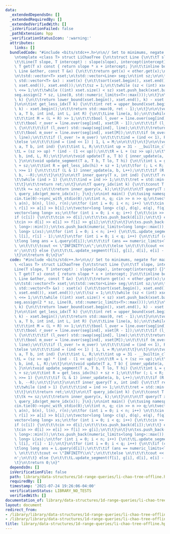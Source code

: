 ```yaml
---
data:
  _extendedDependsOn: []
  _extendedRequiredBy: []
  _extendedVerifiedWith: []
  _isVerificationFailed: false
  _pathExtension: hpp
  _verificationStatusIcon: ':warning:'
  attributes:
    links: []
  bundledCode: "#include <bits/stdc++.h>\n\n// Set to minimums, negate for maximums\n\
    \ntemplate <class T> struct LiChaoTree {\n\tstruct Line {\n\t\tT slope, intercept;\n\
    \t\tLine(T slope, T intercept) : slope(slope), intercept(intercept) {}\n\t\tinline\
    \ T get(T x) const { return slope * x + intercept; }\n\t\tinline bool over(const\
    \ Line &other, const T &x) {\n\t\t\treturn get(x) < other.get(x);\n\t\t}\n\t};\n\
    \n\tstd::vector<T> xset;\n\tstd::vector<Line> seg;\n\tint sz;\n\n\tLiChaoTree(const\
    \ std::vector<T> &x) : xset(x) {\n\t\tsort(xset.begin(), xset.end());\n\t\txset.erase(unique(xset.begin(),\
    \ xset.end()), xset.end());\n\t\tsz = 1;\n\t\twhile (sz < (int) xset.size()) sz\
    \ <<= 1;\n\t\twhile ((int) xset.size() < sz) xset.push_back(xset.back());\n\t\t\
    seg.assign(2 * sz, Line(0, std::numeric_limits<T>::max()));\n\t}\n\n\tint get_more_idx(T\
    \ k) {\n\t\treturn lower_bound(xset.begin(), xset.end(), k) - xset.begin();\n\t\
    }\n\n\tint get_less_idx(T k) {\n\t\tint ret = upper_bound(xset.begin(), xset.end(),\
    \ k) - xset.begin();\n\t\treturn std::max(0, ret - 1);\n\t}\n\n\tvoid inner_update(T\
    \ a, T b, int ind, int L, int R) {\n\t\tLine line(a, b);\n\t\twhile (true) {\n\
    \t\t\tint M = (L + R) >> 1;\n\t\t\tbool l_over = line.over(seg[ind], xset[L]);\n\
    \t\t\tbool r_over = line.over(seg[ind], xset[R - 1]);\n\t\t\tif (l_over == r_over)\
    \ {\n\t\t\t\tif (l_over) std::swap(seg[ind], line);\n\t\t\t\treturn;\n\t\t\t}\n\
    \t\t\tbool m_over = line.over(seg[ind], xset[M]);\n\t\t\tif (m_over) std::swap(seg[ind],\
    \ line);\n\t\t\tif (l_over != m_over) \n\t\t\t\tind = (ind << 1), R = M;\n\t\t\
    \telse \n\t\t\t\tind = (ind << 1) | 1, L = M;\n\n\t\t}\n\t}\n\n\tvoid inner_update(T\
    \ a, T b, int ind) {\n\t\tint L, R;\n\t\tint up = 31 - __builtin_clz(ind);\n\t\
    \tL = (sz >> up) * (ind - (1 << up));\n\t\tR = L + (sz >> up);\n\t\tinner_update(a,\
    \ b, ind, L, R);\n\t}\n\n\tvoid update(T a, T b) { inner_update(a, b, 1, 0, sz);\
    \ }\n\n\tvoid update_segment(T a, T b, T lo, T hi) {\n\t\tint L = get_more_idx(lo)\
    \ + sz;\n\t\tint R = get_less_idx(hi) + sz + 1;\n\t\tfor (; L < R; L >>= 1, R\
    \ >>= 1) {\n\t\t\tif (L & 1) inner_update(a, b, L++);\n\t\t\tif (R & 1) inner_update(a,\
    \ b, --R);\n\t\t}\n\t}\n\n\tT inner_query(T x, int ind) {\n\t\tT ret = seg[ind].get(x);\n\
    \t\twhile (ind > 1) {\n\t\t\tind = ind >> 1;\n\t\t\tret = std::min(ret, seg[ind].get(x));\n\
    \t\t}\n\t\treturn ret;\n\t}\n\n\tT query_idx(int k) {\n\t\tconst T x = xset[k];\n\
    \t\tk += sz;\n\t\treturn inner_query(x, k);\n\t}\n\t\n\tT query(T x) { return\
    \ query_idx(get_more_idx(x)); }\n};\n\nint main() {\n\tusing namespace std;\n\t\
    cin.tie(0)->sync_with_stdio(0);\n\tint n, q; cin >> n >> q;\n\tvector<long long>\
    \ a(n), b(n), l(n), r(n);\n\tfor (int i = 0; i < n; i++) \n\t\tcin >> l[i] >>\
    \ r[i] >> a[i] >> b[i];\n\tvector<long long> c(q), d(q), e(q), f(q), g(q);\n\t\
    vector<long long> xs;\n\tfor (int i = 0; i < q; i++) {\n\t\tcin >> c[i];\n\t\t\
    if (c[i]) {\n\t\t\tcin >> d[i];\n\t\t\txs.push_back(d[i]);\n\t\t} else {\n\t\t\
    \tcin >> d[i] >> e[i] >> f[i] >> g[i];\n\t\t}\n\t}\n\txs.push_back(numeric_limits<long\
    \ long>::min());\n\txs.push_back(numeric_limits<long long>::max());\n\tLiChaoTree<long\
    \ long> L(xs);\n\tfor (int i = 0; i < n; i++) {\n\t\tL.update_segment(a[i], b[i],\
    \ l[i], r[i] - 1);\n\t}\n\tfor (int i = 0; i < q; i++) {\n\t\tif (c[i]) {\n\t\t\
    \tlong long ans = L.query(d[i]);\n\t\t\tif (ans == numeric_limits<long long>::max())\
    \ \n\t\t\t\tcout << \"INFINITY\\n\";\n\t\t\telse \n\t\t\t\tcout << ans << '\\\
    n';\n\t\t} else {\n\t\t\tL.update_segment(f[i], g[i], d[i], e[i] - 1);\n\t\t}\n\
    \t}\n\treturn 0;\n}\n"
  code: "#include <bits/stdc++.h>\n\n// Set to minimums, negate for maximums\n\ntemplate\
    \ <class T> struct LiChaoTree {\n\tstruct Line {\n\t\tT slope, intercept;\n\t\t\
    Line(T slope, T intercept) : slope(slope), intercept(intercept) {}\n\t\tinline\
    \ T get(T x) const { return slope * x + intercept; }\n\t\tinline bool over(const\
    \ Line &other, const T &x) {\n\t\t\treturn get(x) < other.get(x);\n\t\t}\n\t};\n\
    \n\tstd::vector<T> xset;\n\tstd::vector<Line> seg;\n\tint sz;\n\n\tLiChaoTree(const\
    \ std::vector<T> &x) : xset(x) {\n\t\tsort(xset.begin(), xset.end());\n\t\txset.erase(unique(xset.begin(),\
    \ xset.end()), xset.end());\n\t\tsz = 1;\n\t\twhile (sz < (int) xset.size()) sz\
    \ <<= 1;\n\t\twhile ((int) xset.size() < sz) xset.push_back(xset.back());\n\t\t\
    seg.assign(2 * sz, Line(0, std::numeric_limits<T>::max()));\n\t}\n\n\tint get_more_idx(T\
    \ k) {\n\t\treturn lower_bound(xset.begin(), xset.end(), k) - xset.begin();\n\t\
    }\n\n\tint get_less_idx(T k) {\n\t\tint ret = upper_bound(xset.begin(), xset.end(),\
    \ k) - xset.begin();\n\t\treturn std::max(0, ret - 1);\n\t}\n\n\tvoid inner_update(T\
    \ a, T b, int ind, int L, int R) {\n\t\tLine line(a, b);\n\t\twhile (true) {\n\
    \t\t\tint M = (L + R) >> 1;\n\t\t\tbool l_over = line.over(seg[ind], xset[L]);\n\
    \t\t\tbool r_over = line.over(seg[ind], xset[R - 1]);\n\t\t\tif (l_over == r_over)\
    \ {\n\t\t\t\tif (l_over) std::swap(seg[ind], line);\n\t\t\t\treturn;\n\t\t\t}\n\
    \t\t\tbool m_over = line.over(seg[ind], xset[M]);\n\t\t\tif (m_over) std::swap(seg[ind],\
    \ line);\n\t\t\tif (l_over != m_over) \n\t\t\t\tind = (ind << 1), R = M;\n\t\t\
    \telse \n\t\t\t\tind = (ind << 1) | 1, L = M;\n\n\t\t}\n\t}\n\n\tvoid inner_update(T\
    \ a, T b, int ind) {\n\t\tint L, R;\n\t\tint up = 31 - __builtin_clz(ind);\n\t\
    \tL = (sz >> up) * (ind - (1 << up));\n\t\tR = L + (sz >> up);\n\t\tinner_update(a,\
    \ b, ind, L, R);\n\t}\n\n\tvoid update(T a, T b) { inner_update(a, b, 1, 0, sz);\
    \ }\n\n\tvoid update_segment(T a, T b, T lo, T hi) {\n\t\tint L = get_more_idx(lo)\
    \ + sz;\n\t\tint R = get_less_idx(hi) + sz + 1;\n\t\tfor (; L < R; L >>= 1, R\
    \ >>= 1) {\n\t\t\tif (L & 1) inner_update(a, b, L++);\n\t\t\tif (R & 1) inner_update(a,\
    \ b, --R);\n\t\t}\n\t}\n\n\tT inner_query(T x, int ind) {\n\t\tT ret = seg[ind].get(x);\n\
    \t\twhile (ind > 1) {\n\t\t\tind = ind >> 1;\n\t\t\tret = std::min(ret, seg[ind].get(x));\n\
    \t\t}\n\t\treturn ret;\n\t}\n\n\tT query_idx(int k) {\n\t\tconst T x = xset[k];\n\
    \t\tk += sz;\n\t\treturn inner_query(x, k);\n\t}\n\t\n\tT query(T x) { return\
    \ query_idx(get_more_idx(x)); }\n};\n\nint main() {\n\tusing namespace std;\n\t\
    cin.tie(0)->sync_with_stdio(0);\n\tint n, q; cin >> n >> q;\n\tvector<long long>\
    \ a(n), b(n), l(n), r(n);\n\tfor (int i = 0; i < n; i++) \n\t\tcin >> l[i] >>\
    \ r[i] >> a[i] >> b[i];\n\tvector<long long> c(q), d(q), e(q), f(q), g(q);\n\t\
    vector<long long> xs;\n\tfor (int i = 0; i < q; i++) {\n\t\tcin >> c[i];\n\t\t\
    if (c[i]) {\n\t\t\tcin >> d[i];\n\t\t\txs.push_back(d[i]);\n\t\t} else {\n\t\t\
    \tcin >> d[i] >> e[i] >> f[i] >> g[i];\n\t\t}\n\t}\n\txs.push_back(numeric_limits<long\
    \ long>::min());\n\txs.push_back(numeric_limits<long long>::max());\n\tLiChaoTree<long\
    \ long> L(xs);\n\tfor (int i = 0; i < n; i++) {\n\t\tL.update_segment(a[i], b[i],\
    \ l[i], r[i] - 1);\n\t}\n\tfor (int i = 0; i < q; i++) {\n\t\tif (c[i]) {\n\t\t\
    \tlong long ans = L.query(d[i]);\n\t\t\tif (ans == numeric_limits<long long>::max())\
    \ \n\t\t\t\tcout << \"INFINITY\\n\";\n\t\t\telse \n\t\t\t\tcout << ans << '\\\
    n';\n\t\t} else {\n\t\t\tL.update_segment(f[i], g[i], d[i], e[i] - 1);\n\t\t}\n\
    \t}\n\treturn 0;\n}"
  dependsOn: []
  isVerificationFile: false
  path: library/data-structures/1d-range-queries/li-chao-tree-offline.hpp
  requiredBy: []
  timestamp: '2021-07-24 19:26:06-04:00'
  verificationStatus: LIBRARY_NO_TESTS
  verifiedWith: []
documentation_of: library/data-structures/1d-range-queries/li-chao-tree-offline.hpp
layout: document
redirect_from:
- /library/library/data-structures/1d-range-queries/li-chao-tree-offline.hpp
- /library/library/data-structures/1d-range-queries/li-chao-tree-offline.hpp.html
title: library/data-structures/1d-range-queries/li-chao-tree-offline.hpp
---
```

